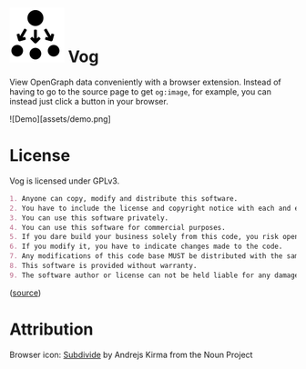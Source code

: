 # ![logo](icons/extract.svg) Vog
View OpenGraph data conveniently with a browser extension. Instead of having to go to the source page to get `og:image`, for example, you can instead just click a button in your browser.

![Demo][assets/demo.png]

# License
Vog is licensed under GPLv3.

```markdown
1. Anyone can copy, modify and distribute this software.
2. You have to include the license and copyright notice with each and every distribution.
3. You can use this software privately.
4. You can use this software for commercial purposes.
5. If you dare build your business solely from this code, you risk open-sourcing the whole code base.
6. If you modify it, you have to indicate changes made to the code.
7. Any modifications of this code base MUST be distributed with the same license, GPLv3.
8. This software is provided without warranty.
9. The software author or license can not be held liable for any damages inflicted by the software.
```
([source](https://gist.github.com/kn9ts/cbe95340d29fc1aaeaa5dd5c059d2e60/a59913f620010b175cb2e2eaaf75ced35245f4bc))

# Attribution
Browser icon: [Subdivide](https://thenounproject.com/search/?q=z&i=997689) by Andrejs Kirma from the Noun Project
